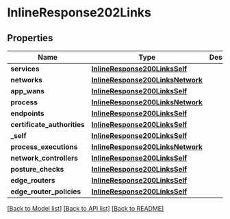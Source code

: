 # InlineResponse202Links

## Properties
Name | Type | Description | Notes
------------ | ------------- | ------------- | -------------
**services** | [**InlineResponse200LinksSelf**](InlineResponse200LinksSelf.md) |  | 
**networks** | [**InlineResponse200LinksNetwork**](InlineResponse200LinksNetwork.md) |  | 
**app_wans** | [**InlineResponse200LinksSelf**](InlineResponse200LinksSelf.md) |  | 
**process** | [**InlineResponse200LinksNetwork**](InlineResponse200LinksNetwork.md) |  | 
**endpoints** | [**InlineResponse200LinksSelf**](InlineResponse200LinksSelf.md) |  | 
**certificate_authorities** | [**InlineResponse200LinksSelf**](InlineResponse200LinksSelf.md) |  | 
**_self** | [**InlineResponse200LinksSelf**](InlineResponse200LinksSelf.md) |  | 
**process_executions** | [**InlineResponse200LinksNetwork**](InlineResponse200LinksNetwork.md) |  | 
**network_controllers** | [**InlineResponse200LinksSelf**](InlineResponse200LinksSelf.md) |  | 
**posture_checks** | [**InlineResponse200LinksSelf**](InlineResponse200LinksSelf.md) |  | 
**edge_routers** | [**InlineResponse200LinksSelf**](InlineResponse200LinksSelf.md) |  | 
**edge_router_policies** | [**InlineResponse200LinksSelf**](InlineResponse200LinksSelf.md) |  | 

[[Back to Model list]](../README.md#documentation-for-models) [[Back to API list]](../README.md#documentation-for-api-endpoints) [[Back to README]](../README.md)


